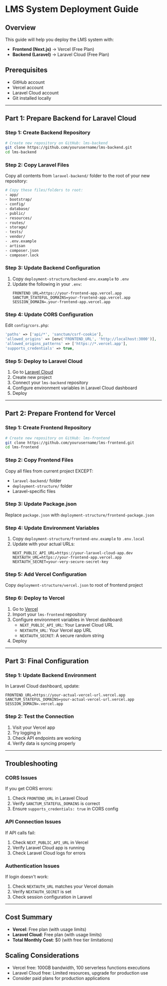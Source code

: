 # LMS System Deployment Guide

## Overview
This guide will help you deploy the LMS system with:
- **Frontend (Next.js)** → Vercel (Free Plan)
- **Backend (Laravel)** → Laravel Cloud (Free Plan)

## Prerequisites
- GitHub account
- Vercel account 
- Laravel Cloud account
- Git installed locally

---

## Part 1: Prepare Backend for Laravel Cloud

### Step 1: Create Backend Repository
```bash
# Create new repository on GitHub: lms-backend
git clone https://github.com/yourusername/lms-backend.git
cd lms-backend
```

### Step 2: Copy Laravel Files
Copy all contents from `laravel-backend/` folder to the root of your new repository:
```bash
# Copy these files/folders to root:
- app/
- bootstrap/
- config/
- database/
- public/
- resources/
- routes/
- storage/
- tests/
- vendor/
- .env.example
- artisan
- composer.json
- composer.lock
```

### Step 3: Update Backend Configuration
1. Copy `deployment-structure/backend-env.example` to `.env`
2. Update the following in your `.env`:
   ```
   FRONTEND_URL=https://your-frontend-app.vercel.app
   SANCTUM_STATEFUL_DOMAINS=your-frontend-app.vercel.app
   SESSION_DOMAIN=.your-frontend-app.vercel.app
   ```

### Step 4: Update CORS Configuration
Edit `config/cors.php`:
```php
'paths' => ['api/*', 'sanctum/csrf-cookie'],
'allowed_origins' => [env('FRONTEND_URL', 'http://localhost:3000')],
'allowed_origins_patterns' => ['https://*.vercel.app'],
'supports_credentials' => true,
```

### Step 5: Deploy to Laravel Cloud
1. Go to [Laravel Cloud](https://cloud.laravel.com)
2. Create new project
3. Connect your `lms-backend` repository
4. Configure environment variables in Laravel Cloud dashboard
5. Deploy

---

## Part 2: Prepare Frontend for Vercel

### Step 1: Create Frontend Repository
```bash
# Create new repository on GitHub: lms-frontend
git clone https://github.com/yourusername/lms-frontend.git
cd lms-frontend
```

### Step 2: Copy Frontend Files
Copy all files from current project EXCEPT:
- `laravel-backend/` folder
- `deployment-structure/` folder
- Laravel-specific files

### Step 3: Update Package.json
Replace `package.json` with `deployment-structure/frontend-package.json`

### Step 4: Update Environment Variables
1. Copy `deployment-structure/frontend-env.example` to `.env.local`
2. Update with your actual URLs:
   ```
   NEXT_PUBLIC_API_URL=https://your-laravel-cloud-app.dev
   NEXTAUTH_URL=https://your-frontend-app.vercel.app
   NEXTAUTH_SECRET=your-very-secure-secret-key
   ```

### Step 5: Add Vercel Configuration
Copy `deployment-structure/vercel.json` to root of frontend project

### Step 6: Deploy to Vercel
1. Go to [Vercel](https://vercel.com)
2. Import your `lms-frontend` repository
3. Configure environment variables in Vercel dashboard:
   - `NEXT_PUBLIC_API_URL`: Your Laravel Cloud URL
   - `NEXTAUTH_URL`: Your Vercel app URL
   - `NEXTAUTH_SECRET`: A secure random string
4. Deploy

---

## Part 3: Final Configuration

### Step 1: Update Backend Environment
In Laravel Cloud dashboard, update:
```
FRONTEND_URL=https://your-actual-vercel-url.vercel.app
SANCTUM_STATEFUL_DOMAINS=your-actual-vercel-url.vercel.app
SESSION_DOMAIN=.vercel.app
```

### Step 2: Test the Connection
1. Visit your Vercel app
2. Try logging in
3. Check API endpoints are working
4. Verify data is syncing properly

---

## Troubleshooting

### CORS Issues
If you get CORS errors:
1. Check `FRONTEND_URL` in Laravel Cloud
2. Verify `SANCTUM_STATEFUL_DOMAINS` is correct
3. Ensure `supports_credentials: true` in CORS config

### API Connection Issues
If API calls fail:
1. Check `NEXT_PUBLIC_API_URL` in Vercel
2. Verify Laravel Cloud app is running
3. Check Laravel Cloud logs for errors

### Authentication Issues
If login doesn't work:
1. Check `NEXTAUTH_URL` matches your Vercel domain
2. Verify `NEXTAUTH_SECRET` is set
3. Check session configuration in Laravel

---

## Cost Summary
- **Vercel**: Free plan (with usage limits)
- **Laravel Cloud**: Free plan (with usage limits)
- **Total Monthly Cost**: $0 (with free tier limitations)

## Scaling Considerations
- Vercel free: 100GB bandwidth, 100 serverless functions executions
- Laravel Cloud free: Limited resources, upgrade for production use
- Consider paid plans for production applications